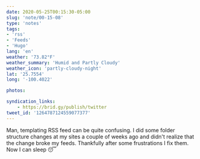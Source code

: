 ```yaml
---
date: 2020-05-25T00:15:30-05:00
slug: 'note/00-15-08'
type: 'notes'
tags:
- 'rss'
- 'Feeds'
- 'Hugo'
lang: 'en'
weather: '73.82°F'
weather_summary: 'Humid and Partly Cloudy'
weather_icon: 'partly-cloudy-night'
lat: '25.7554'
long: '-100.4022'

photos:

syndication_links:
    - https://brid.gy/publish/twitter
tweet_id: '1264787124559077377'
---
```

Man, templating RSS feed can be quite confusing. I did some folder structure changes at my sites a couple of weeks ago and didn't realize that the change broke my feeds. Thankfully after some frustrations I fix them. Now I can sleep 😴   